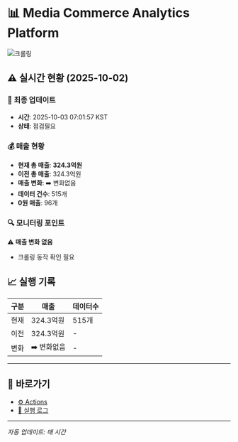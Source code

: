 # 📊 Media Commerce Analytics Platform

![크롤링](https://img.shields.io/badge/크롤링-점검필요-yellow)

## ⚠️ 실시간 현황 (2025-10-02)

### 📍 최종 업데이트
- **시간**: 2025-10-03 07:01:57 KST
- **상태**: 점검필요

### 💰 매출 현황
- **현재 총 매출**: **324.3억원**
- **이전 총 매출**: 324.3억원
- **매출 변화**: ➡️ 변화없음
- **데이터 건수**: 515개
- **0원 매출**: 96개

### 🔍 모니터링 포인트

⚠️ **매출 변화 없음**
- 크롤링 동작 확인 필요


## 📈 실행 기록

| 구분 | 매출 | 데이터수 |
|------|------|----------|
| 현재 | 324.3억원 | 515개 |
| 이전 | 324.3억원 | - |
| 변화 | ➡️ 변화없음 | - |

---

## 🔗 바로가기

- [⚙️ Actions](../../actions)
- [📝 실행 로그](../../actions/workflows/daily_scraping.yml)

---

*자동 업데이트: 매 시간*
